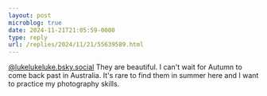 ```yaml
---
layout: post
microblog: true
date: 2024-11-21T21:05:59-0000
type: reply
url: /replies/2024/11/21/55639589.html
---
```

<p><a href="http://lukelukeluke.bsky.social">@lukelukeluke.bsky.social</a> They are beautiful. I can't wait for Autumn to come back past in Australia. It's rare to find them in summer here and I want to practice my photography skills.</p>
